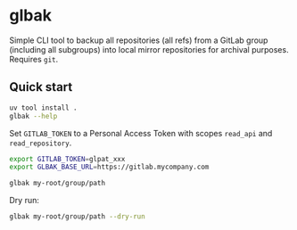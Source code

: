 # glbak

Simple CLI tool to backup all repositories (all refs) from a GitLab group (including all subgroups)
into local mirror repositories for archival purposes. Requires `git`.

## Quick start

```bash
uv tool install .
glbak --help
```

Set `GITLAB_TOKEN` to a Personal Access Token with scopes `read_api` and `read_repository`.

```bash
export GITLAB_TOKEN=glpat_xxx
export GLBAK_BASE_URL=https://gitlab.mycompany.com

glbak my-root/group/path
```

Dry run:

```bash
glbak my-root/group/path --dry-run
```
